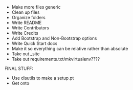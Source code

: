 
- Make more files generic
- Clean up files
- Organize folders
- Write README
- Write Contributors
- Write Credits
- Add Bootstrap and Non-Bootstrap options
- Write Quick Start docs
- Make it so everything can be relative rather than absolute
- Take out _site
- Take out requirements.txt/mkvirtualenv????

FINAL STUFF:
- Use disutils to make a setup.pt
- Get onto
